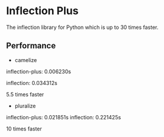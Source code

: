 Inflection Plus
===============

The inflection library for Python which is up to 30 times faster.

## Performance

* camelize

inflection-plus: 0.006230s

inflection:      0.034312s

5.5 times faster

* pluralize

inflection-plus: 0.021851s
inflection:      0.221425s

10 times faster
